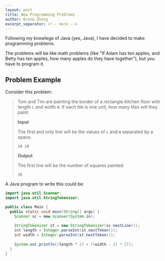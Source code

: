 ```yaml
---
layout: post
title: New Programming Problems
author: Bruno Zhong
excerpt_separator: <!-- more -->
---
```


Following my knowlege of Java (yes, Java), I have decided to make programming problems.

The problems will be like math problems (like "If Adam has ten apples, and Betty has ten apples, how many apples do they have together"), but you have to program it.

<!-- more -->

## Problem Example

Consider this problem:

> Tom and Tim are painting the border of a rectangle kitchen floor with length `L` and width `W`. If each tile is one unit, how many tiles will they paint.
>
> **Input**
>
> The first and only line will be the values of `L` and `W` separated by a space.
>
> ```
> 10 10
> ```
>
> **Output**
>
> The first line will be the number of squares painted.
>
> ```
> 36
> ```

A Java program to write this could be:

```java
import java.util.Scanner;
import java.util.StringTokenizer;

public class Main {
  public static void main(String[] args) {
    Scanner sc = new Scanner(System.in);
    
    StringTokenizer st = new StringTokenizer(sc.nextLine());
    int length = Integer.parseInt(st.nextToken());
    int width = Integer.parseInt(st.nextToken());
    
    System.out.println((length * 2) + ((width - 2) * 2));
  }
}
```
